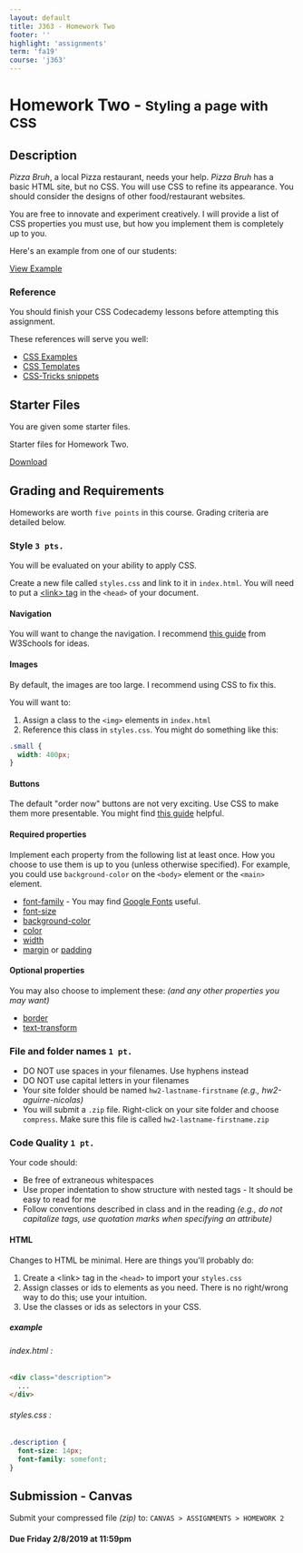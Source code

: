 ```yaml
---
layout: default
title: J363 - Homework Two
footer: ''
highlight: 'assignments'
term: 'fa19'
course: 'j363'
---
```

# Homework Two - <small>Styling a page with CSS</small>
## Description
_Pizza Bruh_, a local Pizza restaurant, needs your help.
_Pizza Bruh_ has a basic HTML site, but no CSS.
You will use CSS to refine its appearance.
You should consider the designs of other food/restaurant websites.

You are free to innovate and experiment creatively. I will provide a list of CSS properties you must use, but how you implement them is completely up to you.

<div class="card-block">
  <p class="card-text">Here's an example from one of our students:</p>
  <a href="pdf/hw2-finished.pdf" class="btn btn-primary text-white" target="_blank">View Example</a>
</div>

### Reference
You should finish your CSS Codecademy lessons before attempting this assignment.

These references will serve you well:
 * [CSS Examples](https://www.w3schools.com/css/css_examples.asp)
 * [CSS Templates](https://www.w3schools.com/css/css_templates.asp)
 * [CSS-Tricks snippets](https://css-tricks.com/snippets/css/)

## Starter Files
You are given some starter files.

<div class="card-block">
  <p class="card-text">Starter files for Homework Two.</p>
  <a href="start/hw2-start.zip" class="btn btn-primary text-white" target="_blank">Download</a>
</div>

## Grading and Requirements
Homeworks are worth `five points` in this course. Grading criteria are detailed below.

### Style `3 pts.`
You will be evaluated on your ability to apply CSS.

Create a new file called `styles.css` and link to it in `index.html`.  You will need to put a [&lt;link&gt; tag](https://www.w3schools.com/tags/tag_link.asp) in the `<head>` of your document.

#### Navigation
You will want to change the navigation. I recommend [this guide](https://www.w3schools.com/css/css_navbar.asp) from W3Schools for ideas.

#### Images
By default, the images are too large. I recommend using CSS to fix this.

You will want to:
1. Assign a class to the `<img>` elements in `index.html`
2. Reference this class in `styles.css`. You might do something like this:

```css
.small {
  width: 400px;
}
```

#### Buttons
The default "order now" buttons are not very exciting. Use CSS to make them more presentable. You might find [this guide](https://www.w3schools.com/css/css3_buttons.asp) helpful.

#### Required properties
Implement each property from the following list at least once. How you choose to use them is up to you (unless otherwise specified). For example, you could use `background-color` on the `<body>` element or the `<main>` element.

 * [font-family](https://www.w3schools.com/cssref/pr_font_font-family.asp) - You may find [Google Fonts](https://fonts.google.com/) useful.
 * [font-size](https://www.w3schools.com/cssref/pr_font_font-size.asp)
 * [background-color](https://www.w3schools.com/cssref/pr_background-color.asp)
 * [color](https://www.w3schools.com/cssref/pr_text_color.asp)
 * [width](https://www.w3schools.com/cssref/pr_dim_width.asp)
 * [margin](https://www.w3schools.com/cssref/pr_margin.asp) or [padding](https://www.w3schools.com/cssref/pr_padding.asp)

#### Optional properties
You may also choose to implement these: _(and any other properties you may want)_

 * [border](https://www.w3schools.com/cssref/pr_border.asp)
 * [text-transform](https://www.w3schools.com/cssref/pr_text_text-transform.asp)

### File and folder names `1 pt.`
 * DO NOT use spaces in your filenames. Use hyphens instead
 * DO NOT use capital letters in your filenames
 * Your site folder should be named `hw2-lastname-firstname` _(e.g., hw2-aguirre-nicolas)_
 * You will submit a `.zip` file. Right-click on your site folder and choose `compress`. Make sure this file is called `hw2-lastname-firstname.zip`

### Code Quality `1 pt.`
Your code should:

 * Be free of extraneous whitespaces
 * Use proper indentation to show structure with nested tags - It should be easy to read for me
 * Follow conventions described in class and in the reading _(e.g., do not capitalize tags, use quotation marks when specifying an attribute)_

#### HTML
Changes to HTML be minimal. Here are things you'll probably do:

1. Create a &lt;link&gt; tag in the `<head>` to import your `styles.css`
2. Assign classes or ids to elements as you need. There is no right/wrong way to do this; use your intuition.
3. Use the classes or ids as selectors in your CSS.

##### example
###### _index.html_ :

```html
<div class="description">
  ...
</div>
```
###### _styles.css_ :

```css
.description {
  font-size: 14px;
  font-family: somefont;
}
```

## Submission - Canvas
Submit your compressed file _(zip)_ to: `CANVAS > ASSIGNMENTS > HOMEWORK 2`

#### **Due Friday 2/8/2019 at 11:59pm**
